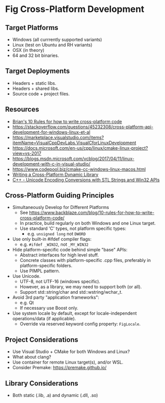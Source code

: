 # Fig Cross-Platform Development

## Target Platforms

- Windows (all currrently supported variants)
- Linux (test on Ubuntu and RH variants)
- OSX (in theory)
- 64 and 32 bit binaries.

## Target Deployments

- Headers + static libs.
- Headers + shared libs.
- Source code + project files.

## Resources

- [Brian's 10 Rules for how to write cross-platform code](https://www.backblaze.com/blog/10-rules-for-how-to-write-cross-platform-code/)
- https://stackoverflow.com/questions/45232308/cross-platform-api-development-for-windows-linux-et-al
- https://marketplace.visualstudio.com/items?itemName=VisualCppDevLabs.VisualCforLinuxDevelopment
- https://docs.microsoft.com/en-us/cpp/linux/cmake-linux-project?view=vs-2017
- https://blogs.msdn.microsoft.com/vcblog/2017/04/11/linux-development-with-c-in-visual-studio/
- https://www.codepool.biz/cmake-cc-windows-linux-macos.html
- [Writing a Cross-Platform Dynamic Library](https://atomheartother.github.io/c++/2018/07/12/CPPDynLib.html)
- [C++ - Unicode Encoding Conversions with STL Strings and Win32 APIs](https://msdn.microsoft.com/en-us/magazine/mt763237.aspx?f=255&MSPPError=-2147217396)

## Cross-Platform Guiding Principles

- Simultaneously Develop for Different Platforms
  - See https://www.backblaze.com/blog/10-rules-for-how-to-write-cross-platform-code/
  - In practice, build regularly on both Windows and one Linux target.
  - Use standard 'C' types, not platform specific types:
    - e.g. `unsigned long` not `DWORD`
- Use only built-in #ifdef compiler flags:
  - e.g. `#ifdef _WIN32`, not `_MY_WIN32`
- Hide platform-specific code behind simple "base" APIs:
  - Abstract interfaces for high level stuff.
  - Concrete classes with platform-specific .cpp files, preferably in platform-specific folders.
  - Use PIMPL pattern.
- Use Unicode.
  - UTF-8, not UTF-16 (windows specific).
  - However, as a library, we may need to support both (or all).
  - Support std::string/char and std::wstring/wchar_t.
- Avoid 3rd party "application frameworks":
  - e.g. Qt
  - If necessary use Boost only.
- Use system locale by default, except for locale-independent operations/data (if applicable).
  - Override via reserved keyword config property: `FigLocale`.

## Project Considerations

- Use Visual Studio + CMake for both Windows and Linux?
- What about clang?
- Use container for remote Linux target(s), and/or WSL.
- Consider Premake: https://premake.github.io/

## Library Considerations

- Both static (.lib, .a) and dynamic (.dll, .so)





 